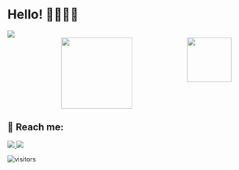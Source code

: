 # Hello! 👩🏻‍💻👋

<img src="https://img.shields.io/static/v1?label=Overview&message=nikita7526">

<div align="center">
  <a href="https://github.com/nikita7526">
    <img height="160em" src="https://github-readme-stats.vercel.app/api?username=nikita7526&show_icons=true&theme=dracula&include_all_commits=true&count_private=true"/>
    <img src="https://raw.githubusercontent.com/MicaelliMedeiros/micaellimedeiros/master/image/computer-illustration.png" width="100px" align="right">
  </a>
</div>

## :love_letter: Reach me:

<div> 

  <a href="mailto:iamnikita004@gmail.com">
    <img src="https://img.shields.io/badge/-Gmail-23E4405F?style=for-the-badge&logo=gmail&logoColor=white" target="_blank">
  </a>
  <a href="https://www.linkedin.com/in/nikita-kumari-09bb85262/" target="_blank">
    <img src="https://img.shields.io/badge/-LinkedIn-%230077B5?style=for-the-badge&logo=linkedin&logoColor=white" target="_blank">
  </a> 
 
</div>

![visitors](https://komarev.com/ghpvc/?username=nikita7526&style=flat-square)

 <!--<img height="160em" src="https://github-readme-stats.vercel.app/api/top-langs/?username=nikita7526&layout=compact&langs_count=7&theme=dracula"/>
    

